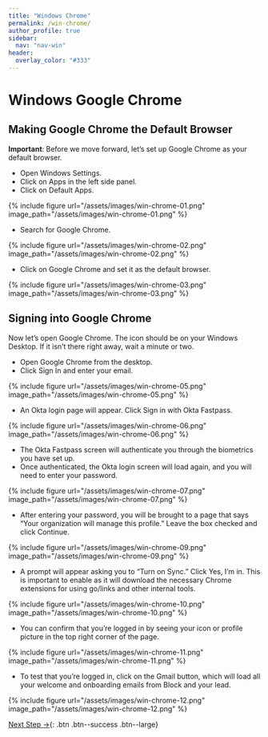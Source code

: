 ```yaml
---
title: "Windows Chrome"
permalink: /win-chrome/
author_profile: true
sidebar:
  nav: "nav-win"
header:
  overlay_color: "#333"
---
```


# Windows Google Chrome

## Making Google Chrome the Default Browser

__Important__: Before we move forward, let’s set up Google Chrome as your default browser.

* Open Windows Settings.
* Click on Apps in the left side panel.
* Click on Default Apps.

{% include figure url="/assets/images/win-chrome-01.png" image_path="/assets/images/win-chrome-01.png" %}

* Search for Google Chrome.

{% include figure url="/assets/images/win-chrome-02.png" image_path="/assets/images/win-chrome-02.png" %}

* Click on Google Chrome and set it as the default browser.

{% include figure url="/assets/images/win-chrome-03.png" image_path="/assets/images/win-chrome-03.png" %}

## Signing into Google Chrome

Now let’s open Google Chrome. The icon should be on your Windows Desktop. If it isn’t there right away, wait a minute or two.

* Open Google Chrome from the desktop.
* Click Sign In and enter your email.

{% include figure url="/assets/images/win-chrome-05.png" image_path="/assets/images/win-chrome-05.png" %}

* An Okta login page will appear. Click Sign in with Okta Fastpass.

{% include figure url="/assets/images/win-chrome-06.png" image_path="/assets/images/win-chrome-06.png" %}

* The Okta Fastpass screen will authenticate you through the biometrics you have set up.
* Once authenticated, the Okta login screen will load again, and you will need to enter your password.

{% include figure url="/assets/images/win-chrome-07.png" image_path="/assets/images/win-chrome-07.png" %}

* After entering your password, you will be brought to a page that says “Your organization will manage this profile.” Leave the box checked and click Continue.

{% include figure url="/assets/images/win-chrome-09.png" image_path="/assets/images/win-chrome-09.png" %}

* A prompt will appear asking you to “Turn on Sync.” Click Yes, I’m in. This is important to enable as it will download the necessary Chrome extensions for using go/links and other internal tools.

{% include figure url="/assets/images/win-chrome-10.png" image_path="/assets/images/win-chrome-10.png" %}

* You can confirm that you’re logged in by seeing your icon or profile picture in the top right corner of the page. 

{% include figure url="/assets/images/win-chrome-11.png" image_path="/assets/images/win-chrome-11.png" %}

* To test that you’re logged in, click on the Gmail button, which will load all your welcome and onboarding emails from Block and your lead.

{% include figure url="/assets/images/win-chrome-12.png" image_path="/assets/images/win-chrome-12.png" %}

[Next Step &rarr;](/win-go/){: .btn .btn--success .btn--large}
